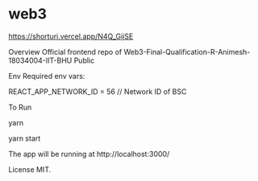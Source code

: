 # web3

https://shorturi.vercel.app/N4Q_GijSE

Overview
Official frontend repo of  Web3-Final-Qualification-R-Animesh-18034004-IIT-BHU
Public

Env
Required env vars:

REACT_APP_NETWORK_ID = 56 // Network ID of BSC



To Run

yarn

yarn start


The app will be running at http://localhost:3000/

License
MIT.

